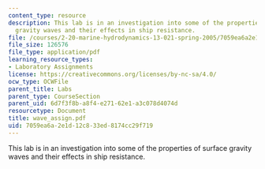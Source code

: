 ```yaml
---
content_type: resource
description: This lab is in an investigation into some of the properties of surface
  gravity waves and their effects in ship resistance.
file: /courses/2-20-marine-hydrodynamics-13-021-spring-2005/7059ea6a2e1d12c833ed8174cc29f719_wave_assign.pdf
file_size: 126576
file_type: application/pdf
learning_resource_types:
- Laboratory Assignments
license: https://creativecommons.org/licenses/by-nc-sa/4.0/
ocw_type: OCWFile
parent_title: Labs
parent_type: CourseSection
parent_uid: 6d7f3f8b-a8f4-e271-62e1-a3c078d4074d
resourcetype: Document
title: wave_assign.pdf
uid: 7059ea6a-2e1d-12c8-33ed-8174cc29f719
---
```

This lab is in an investigation into some of the properties of surface gravity waves and their effects in ship resistance.